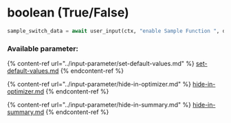 # boolean (True/False)

```python
sample_switch_data = await user_input(ctx, "enable Sample Function ", def_val=True, input_type="boolean")
```

### Available parameter:

{% content-ref url="../input-parameter/set-default-values.md" %}
[set-default-values.md](../input-parameter/set-default-values.md)
{% endcontent-ref %}

{% content-ref url="../input-parameter/hide-in-optimizer.md" %}
[hide-in-optimizer.md](../input-parameter/hide-in-optimizer.md)
{% endcontent-ref %}

{% content-ref url="../input-parameter/hide-in-summary.md" %}
[hide-in-summary.md](../input-parameter/hide-in-summary.md)
{% endcontent-ref %}
